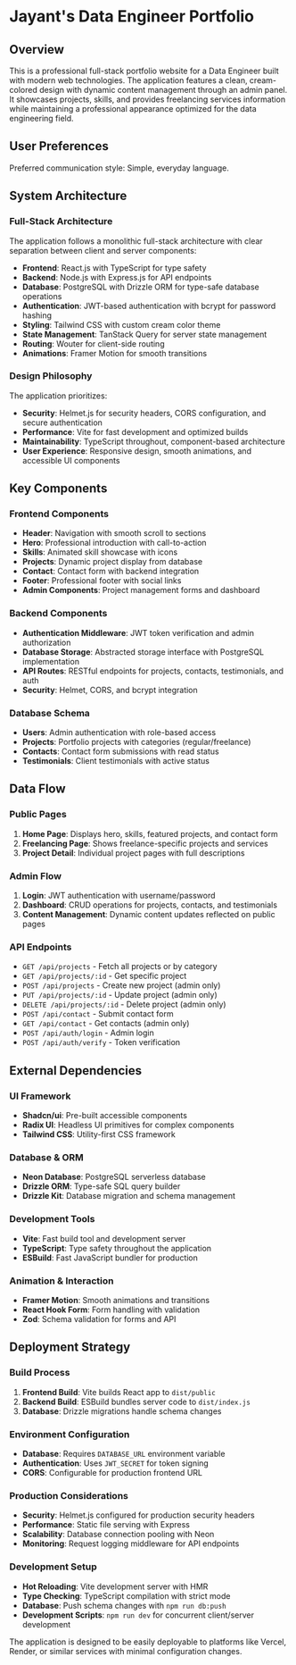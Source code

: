 # Jayant's Data Engineer Portfolio

## Overview

This is a professional full-stack portfolio website for a Data Engineer built with modern web technologies. The application features a clean, cream-colored design with dynamic content management through an admin panel. It showcases projects, skills, and provides freelancing services information while maintaining a professional appearance optimized for the data engineering field.

## User Preferences

Preferred communication style: Simple, everyday language.

## System Architecture

### Full-Stack Architecture
The application follows a monolithic full-stack architecture with clear separation between client and server components:

- **Frontend**: React.js with TypeScript for type safety
- **Backend**: Node.js with Express.js for API endpoints
- **Database**: PostgreSQL with Drizzle ORM for type-safe database operations
- **Authentication**: JWT-based authentication with bcrypt for password hashing
- **Styling**: Tailwind CSS with custom cream color theme
- **State Management**: TanStack Query for server state management
- **Routing**: Wouter for client-side routing
- **Animations**: Framer Motion for smooth transitions

### Design Philosophy
The application prioritizes:
- **Security**: Helmet.js for security headers, CORS configuration, and secure authentication
- **Performance**: Vite for fast development and optimized builds
- **Maintainability**: TypeScript throughout, component-based architecture
- **User Experience**: Responsive design, smooth animations, and accessible UI components

## Key Components

### Frontend Components
- **Header**: Navigation with smooth scroll to sections
- **Hero**: Professional introduction with call-to-action
- **Skills**: Animated skill showcase with icons
- **Projects**: Dynamic project display from database
- **Contact**: Contact form with backend integration
- **Footer**: Professional footer with social links
- **Admin Components**: Project management forms and dashboard

### Backend Components
- **Authentication Middleware**: JWT token verification and admin authorization
- **Database Storage**: Abstracted storage interface with PostgreSQL implementation
- **API Routes**: RESTful endpoints for projects, contacts, testimonials, and auth
- **Security**: Helmet, CORS, and bcrypt integration

### Database Schema
- **Users**: Admin authentication with role-based access
- **Projects**: Portfolio projects with categories (regular/freelance)
- **Contacts**: Contact form submissions with read status
- **Testimonials**: Client testimonials with active status

## Data Flow

### Public Pages
1. **Home Page**: Displays hero, skills, featured projects, and contact form
2. **Freelancing Page**: Shows freelance-specific projects and services
3. **Project Detail**: Individual project pages with full descriptions

### Admin Flow
1. **Login**: JWT authentication with username/password
2. **Dashboard**: CRUD operations for projects, contacts, and testimonials
3. **Content Management**: Dynamic content updates reflected on public pages

### API Endpoints
- `GET /api/projects` - Fetch all projects or by category
- `GET /api/projects/:id` - Get specific project
- `POST /api/projects` - Create new project (admin only)
- `PUT /api/projects/:id` - Update project (admin only)
- `DELETE /api/projects/:id` - Delete project (admin only)
- `POST /api/contact` - Submit contact form
- `GET /api/contact` - Get contacts (admin only)
- `POST /api/auth/login` - Admin login
- `POST /api/auth/verify` - Token verification

## External Dependencies

### UI Framework
- **Shadcn/ui**: Pre-built accessible components
- **Radix UI**: Headless UI primitives for complex components
- **Tailwind CSS**: Utility-first CSS framework

### Database & ORM
- **Neon Database**: PostgreSQL serverless database
- **Drizzle ORM**: Type-safe SQL query builder
- **Drizzle Kit**: Database migration and schema management

### Development Tools
- **Vite**: Fast build tool and development server
- **TypeScript**: Type safety throughout the application
- **ESBuild**: Fast JavaScript bundler for production

### Animation & Interaction
- **Framer Motion**: Smooth animations and transitions
- **React Hook Form**: Form handling with validation
- **Zod**: Schema validation for forms and API

## Deployment Strategy

### Build Process
1. **Frontend Build**: Vite builds React app to `dist/public`
2. **Backend Build**: ESBuild bundles server code to `dist/index.js`
3. **Database**: Drizzle migrations handle schema changes

### Environment Configuration
- **Database**: Requires `DATABASE_URL` environment variable
- **Authentication**: Uses `JWT_SECRET` for token signing
- **CORS**: Configurable for production frontend URL

### Production Considerations
- **Security**: Helmet.js configured for production security headers
- **Performance**: Static file serving with Express
- **Scalability**: Database connection pooling with Neon
- **Monitoring**: Request logging middleware for API endpoints

### Development Setup
- **Hot Reloading**: Vite development server with HMR
- **Type Checking**: TypeScript compilation with strict mode
- **Database**: Push schema changes with `npm run db:push`
- **Development Scripts**: `npm run dev` for concurrent client/server development

The application is designed to be easily deployable to platforms like Vercel, Render, or similar services with minimal configuration changes.